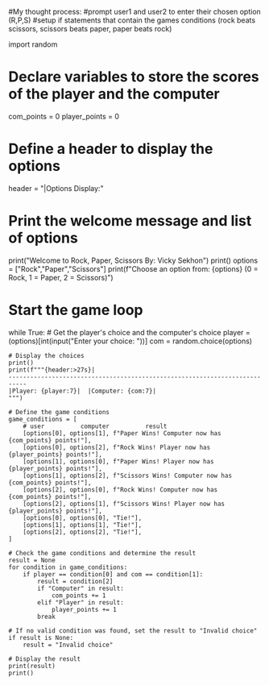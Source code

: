 #My thought process:
#prompt user1 and user2 to enter their chosen option (R,P,S)
#setup if statements that contain the games conditions (rock beats scissors, scissors beats paper, paper beats rock)

import random

# Declare variables to store the scores of the player and the computer
com_points = 0
player_points = 0

# Define a header to display the options
header = "|Options Display:"

# Print the welcome message and list of options
print("Welcome to Rock, Paper, Scissors By: Vicky Sekhon")
print()
options = ["Rock","Paper","Scissors"]
print(f"Choose an option from: {options} (0 = Rock, 1 = Paper, 2 = Scissors)")

# Start the game loop
while True:
    # Get the player's choice and the computer's choice
    player = (options)[int(input("Enter your choice: "))]
    com = random.choice(options)

    # Display the choices
    print()
    print(f"""{header:>27s}|
    ---------------------------------------------------------------------------
    |Player: {player:7}|  |Computer: {com:7}|
    """)

    # Define the game conditions
    game_conditions = [
        # user          computer          result
        [options[0], options[1], f"Paper Wins! Computer now has {com_points} points!"],
        [options[0], options[2], f"Rock Wins! Player now has {player_points} points!"],
        [options[1], options[0], f"Paper Wins! Player now has {player_points} points!"],
        [options[1], options[2], f"Scissors Wins! Computer now has {com_points} points!"],
        [options[2], options[0], f"Rock Wins! Computer now has {com_points} points!"],
        [options[2], options[1], f"Scissors Wins! Player now has {player_points} points!"],
        [options[0], options[0], "Tie!"],
        [options[1], options[1], "Tie!"],
        [options[2], options[2], "Tie!"],
    ]

    # Check the game conditions and determine the result
    result = None
    for condition in game_conditions:
        if player == condition[0] and com == condition[1]:
            result = condition[2]
            if "Computer" in result:
                com_points += 1
            elif "Player" in result:
                player_points += 1
            break

    # If no valid condition was found, set the result to "Invalid choice"
    if result is None:
        result = "Invalid choice"

    # Display the result
    print(result)
    print()
